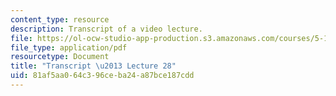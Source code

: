```yaml
---
content_type: resource
description: Transcript of a video lecture.
file: https://ol-ocw-studio-app-production.s3.amazonaws.com/courses/5-111-principles-of-chemical-science-fall-2008/81af5aa064c396ceba24a87bce187cdd_5-111F08-L28.pdf
file_type: application/pdf
resourcetype: Document
title: "Transcript \u2013 Lecture 28"
uid: 81af5aa0-64c3-96ce-ba24-a87bce187cdd
---
```

